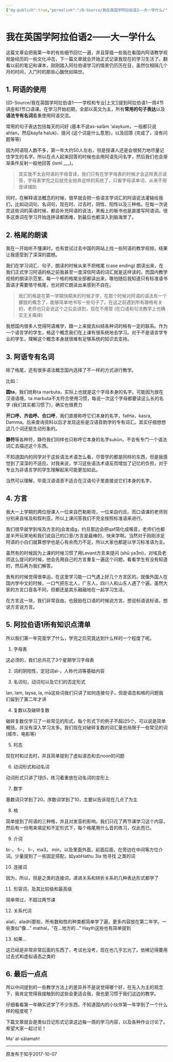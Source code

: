 ```yaml
---
{"dg-publish":true,"permalink":"/D-Source/我在英国学阿拉伯语2——大一学什么/"}
---
```


# 我在英国学阿拉伯语2——大一学什么

这篇文章会把我第一年的有些细节回忆一遍，并且穿插一些我在看国内阿语教学视频是经历的一些文化冲击，下一篇文章就会开始正式记录我现在的学习生活了。翻看以前的笔记和课本，刚刚踏入阿拉伯语学习的情景仍历历在目，虽然仅相隔几个月的时间，入门时的那些心酸恍如隔世。

  
## 1. 阿语的使用

[[D-Source/我在英国学阿拉伯语1——学校和专业\|上文]]提到阿拉伯语1一周4节讲座和1节口语课。在学习开始初期，全部以英文为主，所有**常用的句子表达**以及**语法专有名词**着重使用阿语交流。

  

常用的句子表达包括每天的问好 (基本不说as-salām 'alaykum，一般都只说ahlan，然后kayfa haluk)、提问 (这个词是什么意思)，以及回答 (完成了，没有问题等等)

  

因为阿语班人数不多，第一年大约50人左右，但是授课人还是会很努力地尽量记住学生的名字。所以在点人起来回答的时候也会用阿语先问名字，然后我们也会渐渐条件反射一般地回答 (ismī ___)。

  

> 其实我不太会阿语的字母音译，我们只有在学字母表的时候才会这样表示读音，字母表学完之后就完全抛弃这样的系统了，只看字母读单词，从来不用音译辅助

  

同时，在解释语法概念的时候，很早就会把一些语言学词汇的阿语说法灌输给我们，比如动词句、名词句，现在时、过去时，阴性、阳性以及三种格。在每一次说完这些词的英语时候，都会补充阿语的说法，黑板上的板书也是直接写阿语词。很多这类词在学习开始连拼读都困难，到最后也都深入到脑海里了。

  

## 2. 格尾的朗读

我在一开始听不懂课时，也有尝试过去中国的网站上找一些阿语的教学视频，结果让我感受到了深深的震撼。

  

我们在学习词汇、句子，朗读的时候从来不把格尾 (case ending) 朗读出来，在我们正式学习阿语的格之前我甚至一度深信阿语的词汇就是这样读的。而国内教学视频的朗读示范里，每一个格的格尾全部都读出来，哪怕随后我知道只有标准语书面语才需要恪守格尾，也对把它朗读出来感到不自在。

  

> 我们的格是在第一学期快期末的时候才学，在那个时候对阿语的语法有一个朦胧的概念了，能够简单地书写一些句子了。在这之前遇到所有跟格有关的，老师也只会说这个之后会讲到，现在不用管 (在口语和句法教学上也确实无关痛痒)

  

我想国内很多人觉得阿语难学，跟一上来就去纠结各种词的格有一定的联系。作为一个语言学的学生，格这个概念我们在上课有很系统地去学习。对于不是语言学专业的学生，理解这个概念本身就很难有足够系统的知识去支持。

  

## 3. 阿语专有名词

除了格尾，还有很多语法概念国内选择了不一样的方式进行教学。

  

比如：

**圆ta**，我们统称ta marbuta，实际上也就是这个字母本身的名字。可能因为放在汉语语境，ta marbuta不太符合使用习惯，每说一次这个字母都要读这么长的名字 (我们其实都习惯了)，确实也很费力

  

**开口呼、齐齿呼、合口呼**，我们直接称呼它们本身的名字，fatHa，kasra, Damma。后来查询资料以后才发现这些是汉语音韵学的专有词汇。其实仔细想想这几个词还挺生动形象的。

  

**静符**等各种符，静符我们同样也只称呼它本身的名字sukūn，不会有专门一个语法词汇去描述这个东西。

  

不知道国内的同学对于这些语法术语怎么看，尽管学的都是同样的东西，但是我感觉到了深深的不适应。对我来说，学习这些语法术语反而增加了记忆的负担，对于专业为非语言学的学生理解起来可能更加如此。

  

当然可以理解，毕竟汉语语音不适合在汉语句子里直接说它们本身的名字。

  

## 4. 方言

我大一上学期的两位授课人一位来自巴勒斯坦，一位来自约旦。而口语课的老师则分别来自埃及和叙利亚。所以上课问答我们不完全按照标准语来进行。

  

我们很早就学到埃及方言的j会发成g，约旦那边会把qaf简化成喉音，老师们也都是半开玩笑地和我们说自己的口音/方言是最棒的，快来学啊。当然对于刚刚涉足阿语的小白们就算想学也是心有余而力不足，所以大家也都是以学习标准语为主。

  

虽然有的时候因为上课的时候习惯了用Levant方言来提问 (shū ya3ni)，对埃及老师这么提问的时候，他会先用自己的方言重复一遍这个问题，看看学生有没有知道的，然后再为我们解答。

  

我有的时候觉得很幸运，在这里学习能一口气遇上好几个方言区的。就像外国人在国内学中文的时候，一口气把东北人，广东人，四川人和山东人遇了个遍。虽然大家的方言口音各不同，但都还是其乐融融地在一起学习生活。

  

在方言这一块，我们非常自由，也鼓励在口语的时候说方言。想说标语说标语，想说方言说方言。

  

## 5. 阿拉伯语1所有知识点清单

所以我们第一年究竟学了什么，学完之后究竟达到什么样的一个程度了呢。

  

1) 字母表

这必须的，我们总共花了3个星期学习字母表

  

2) 词的阴阳性，定冠词al-，人称代词等基础内容

  

3) 名词句，动词句以及它们的否定形式

lan, lam, laysa, la, mā这些词我们只讲了如何连接句子，但是语态和格的问题我们留到了第二年才讲

  

4) 复数以及破碎复数

破碎复数仅学习了一些常见的形式，每个形式下的例子不超过5个，可以说是简单概括，并没有深入学习太多。我们现在对破碎复数的词汇量也局限于一些常见的词 (城市，电影等)

  

5) 时态

现在时和过去时，并且简单提到了虚拟语态和去noon的问题

  

6) 动词形式和动名词

动词形式只讲了1到5，练习着重放在动名词的变形上

  

7) 数字

基数词只学到了20，序数词学到了10，主要以告诉现在几点了为主

  

8) 格

简单提到了阿语的三种格，并且对发音的影响。我们只花了两节课学习这个内容，然后有一份用来填定和不定形式下，每个格尾用什么音的练习，仅此而已。

  

9) 介词

bi-， fi-， li-，ma3， min，以及里面外面，前面后面，在旁边在中间等方位介词。少量提到了一些固定搭配，如yabHathu 3la 他寻找 之类的词

  

10) 连接词

因为，所以，但是之类的连接词，递进关系和转折关系的几种表达形式都学了

  

11) 形容词，及其比较级和最高级

简单带过，不超过两节课

  

12) 关系代词

alatī，aladhī那些，所有数和性的种类都简单学了遍，更多内容放在第二年学。一些类似"像..." mathal，"在...地方的..." Hayth这些也有简单提到

  

13) 如果...

这已经是非常非常后面的东西了，考试也没考，现在也几乎忘光了。依稀记得要用过去式和虚拟语态之类的

  

## 6. 最后一点点

所以中间提到的一些教学方法上的差异并不是说觉得哪个好，在先入为主的观念下，我肯定觉得我接触到的这些会更适合我，我也更习惯于我们这边的教学。

  

仔细看看第一年确实还学了不少东西，不知道国内的小伙伴第一年学到了一个什么样的程度呢？

  

下篇文章就会是类似日记形式记录这边每一周的学习内容，以及各种作业讨论了。希望大家一起讨论！

  

Ma' al-sālamah!

---
原发布于知乎2017-10-07